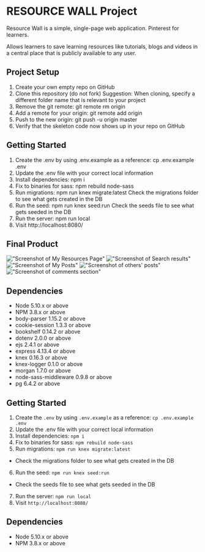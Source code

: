 # RESOURCE WALL Project

Resource Wall is a simple, single-page web application. Pinterest for learners.

Allows learners to save learning resources like tutorials, blogs and videos in a central place that is publicly available to any user.

## Project Setup

1. Create your own empty repo on GitHub
2. Clone this repository (do not fork)
Suggestion: When cloning, specify a different folder name that is relevant to your project
3. Remove the git remote: git remote rm origin
4. Add a remote for your origin: git remote add origin <your github repo URL>
5. Push to the new origin: git push -u origin master
6. Verify that the skeleton code now shows up in your repo on GitHub

## Getting Started
1. Create the .env by using .env.example as a reference: cp .env.example .env
2. Update the .env file with your correct local information
3. Install dependencies: npm i
4. Fix to binaries for sass: npm rebuild node-sass
5. Run migrations: npm run knex migrate:latest
   Check the migrations folder to see what gets created in the DB
6. Run the seed: npm run knex seed:run
   Check the seeds file to see what gets seeded in the DB
7. Run the server: npm run local
8. Visit http://localhost:8080/

## Final Product 

!["Screenshot of My Resources Page"](https://github.com/xwang1000/learning-hub/blob/frontend/docs/ResourceWall-MyResources.png?raw=true)
!["Screenshot of Search results"](https://github.com/xwang1000/learning-hub/blob/frontend/docs/ResourceWall-search.png?raw=true)
!["Screenshot of My Posts"](https://github.com/xwang1000/learning-hub/blob/frontend/docs/ResourceWall-myposts.png?raw=true)
!["Screenshot of others' posts"](https://github.com/xwang1000/learning-hub/blob/frontend/docs/ResourceWall-othersposts.png?raw=true)
!["Screenshot of comments section"](https://github.com/xwang1000/learning-hub/blob/frontend/docs/Resourcewall-comments.png?raw=true)


## Dependencies 
- Node 5.10.x or above
- NPM 3.8.x or above
- body-parser 1.15.2 or above
- cookie-session 1.3.3 or above
- bookshelf 0.14.2 or above
- dotenv 2.0.0 or above
- ejs 2.4.1 or above
- express 4.13.4 or above
- knex 0.16.3 or above
- knex-logger 0.1.0 or above
- morgan 1.7.0 or above
- node-sass-middleware 0.9.8 or above
- pg 6.4.2 or above

## Getting Started

1. Create the `.env` by using `.env.example` as a reference: `cp .env.example .env`
2. Update the .env file with your correct local information
3. Install dependencies: `npm i`
4. Fix to binaries for sass: `npm rebuild node-sass`
5. Run migrations: `npm run knex migrate:latest`
  - Check the migrations folder to see what gets created in the DB
6. Run the seed: `npm run knex seed:run`
  - Check the seeds file to see what gets seeded in the DB
7. Run the server: `npm run local`
8. Visit `http://localhost:8080/`

## Dependencies

- Node 5.10.x or above
- NPM 3.8.x or above
